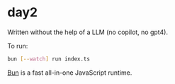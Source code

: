 # day2

Written without the help of a LLM (no copilot, no gpt4).

To run:

```bash
bun [--watch] run index.ts
```

[Bun](https://bun.sh) is a fast all-in-one JavaScript runtime.
